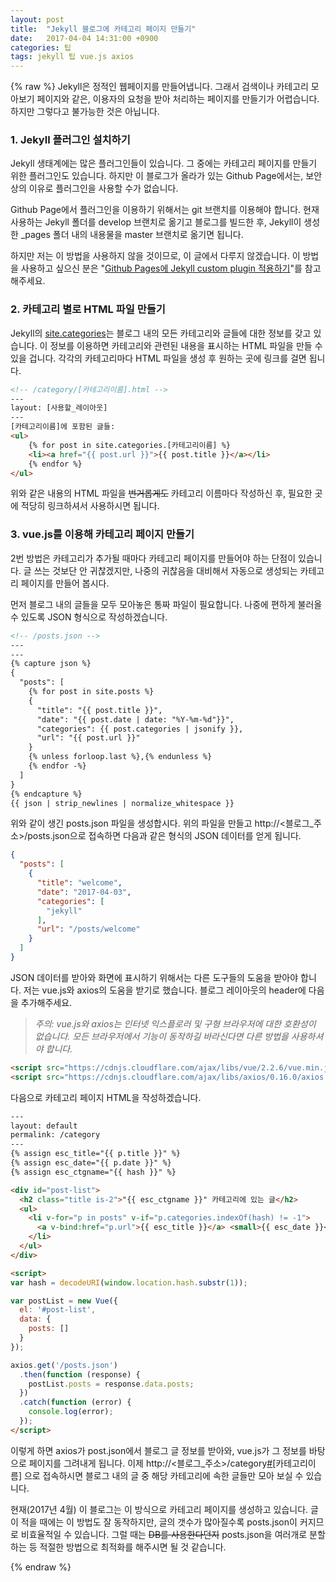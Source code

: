 ```yaml
---
layout: post
title:  "Jekyll 블로그에 카테고리 페이지 만들기"
date:   2017-04-04 14:31:00 +0900
categories: 팁
tags: jekyll 팁 vue.js axios
---
```

{% raw %}
Jekyll은 정적인 웹페이지를 만들어냅니다. 그래서 검색이나 카테고리 모아보기 페이지와 같은, 이용자의 요청을 받아 처리하는 페이지를 만들기가 어렵습니다. 하지만 그렇다고 불가능한 것은 아닙니다.

### 1. Jekyll 플러그인 설치하기

Jekyll 생태계에는 많은 플러그인들이 있습니다. 그 중에는 카테고리 페이지를 만들기 위한 플러그인도 있습니다. 하지만 이 블로그가 올라가 있는 Github Page에서는, 보안상의 이유로 플러그인을 사용할 수가 없습니다.

Github Page에서 플러그인을 이용하기 위해서는 git 브랜치를 이용해야 합니다.  현재 사용하는 Jekyll 폴더를 develop 브랜치로 옮기고 블로그를 빌드한 후, Jekyll이 생성한 \_pages 폴더 내의 내용물을 master 브랜치로 옮기면 됩니다.

하지만 저는 이 방법을 사용하지 않을 것이므로, 이 글에서 다루지 않겠습니다. 이 방법을 사용하고 싶으신 분은 "[Github Pages에 Jekyll custom plugin 적용하기](http://gumpcha.github.io/blog/github-pages-with-jekyll-custom-plugin/)"를 참고해주세요.

### 2. 카테고리 별로 HTML 파일 만들기

Jekyll의 [site.categories](http://jekyllrb-ko.github.io/docs/variables/)는 블로그 내의 모든 카테고리와 글들에 대한 정보를 갖고 있습니다. 이 정보를 이용하면  카테고리와 관련된 내용을 표시하는 HTML 파일을 만들 수 있을 겁니다. 각각의 카테고리마다 HTML 파일을 생성 후 원하는 곳에 링크를 걸면 됩니다.

``` html
<!-- /category/[카테고리이름].html -->
---
layout: [사용할_레이아웃]
---
[카테고리이름]에 포함된 글들:
<ul>
	{% for post in site.categories.[카테고리이름] %}
	<li><a href="{{ post.url }}">{{ post.title }}</a></li>
	{% endfor %}
</ul>
```

위와 같은 내용의 HTML 파일을 ~~번거롭게도~~ 카테고리 이름마다 작성하신 후, 필요한 곳에 적당히 링크하셔서 사용하시면 됩니다.

### 3. vue.js를 이용해 카테고리 페이지 만들기

2번 방법은 카테고리가 추가될 때마다 카테고리 페이지를 만들어야 하는 단점이 있습니다. 글 쓰는 것보단 안 귀찮겠지만, 나중의 귀찮음을 대비해서 자동으로 생성되는 카테고리 페이지를 만들어 봅시다.

먼저 블로그 내의 글들을 모두 모아놓은 통짜 파일이 필요합니다. 나중에 편하게 불러올 수 있도록 JSON 형식으로 작성하겠습니다.

``` html
<!-- /posts.json -->
---
---
{% capture json %}
{
  "posts": [
    {% for post in site.posts %}
    {
      "title": "{{ post.title }}",
      "date": "{{ post.date | date: "%Y-%m-%d"}}",
      "categories": {{ post.categories | jsonify }},
      "url": "{{ post.url }}"
    }
    {% unless forloop.last %},{% endunless %}
    {% endfor -%}
  ]
}
{% endcapture %}
{{ json | strip_newlines | normalize_whitespace }}
```

위와 같이 생긴 posts.json 파일을 생성합시다. 위의 파일을 만들고 http://<블로그\_주소>/posts.json으로 접속하면 다음과 같은 형식의 JSON 데이터를 얻게 됩니다.

``` json
{
  "posts": [
    {
      "title": "welcome",
      "date": "2017-04-03",
      "categories": [
        "jekyll"
      ],
      "url": "/posts/welcome"
    }
  ]
}
```

JSON 데이터를 받아와 화면에 표시하기 위해서는 다른 도구들의 도움을 받아야 합니다. 저는 vue.js와 axios의 도움을 받기로 했습니다. 블로그 레이아웃의 header에 다음을 추가해주세요.

> *주의: vue.js와 axios는 인터넷 익스플로러 및 구형 브라우저에 대한 호환성이 없습니다. 모든 브라우저에서 기능이 동작하길 바라신다면 다른 방법을 사용하셔야 합니다.*

``` html
<script src="https://cdnjs.cloudflare.com/ajax/libs/vue/2.2.6/vue.min.js"></script>
<script src="https://cdnjs.cloudflare.com/ajax/libs/axios/0.16.0/axios.min.js"></script>
```

다음으로 카테고리 페이지 HTML을 작성하겠습니다.

``` html
---
layout: default
permalink: /category
---
{% assign esc_title="{{ p.title }}" %}
{% assign esc_date="{{ p.date }}" %}
{% assign esc_ctgname="{{ hash }}" %}

<div id="post-list">
  <h2 class="title is-2">"{{ esc_ctgname }}" 카테고리에 있는 글</h2>
  <ul>
    <li v-for="p in posts" v-if="p.categories.indexOf(hash) != -1">
      <a v-bind:href="p.url">{{ esc_title }}</a> <small>{{ esc_date }}</small>
    </li>
  </ul>
</div>

<script>
var hash = decodeURI(window.location.hash.substr(1));

var postList = new Vue({
  el: '#post-list',
  data: {
    posts: []
  }
});

axios.get('/posts.json')
  .then(function (response) {
    postList.posts = response.data.posts;
  })
  .catch(function (error) {
    console.log(error);
  });
</script>
```

이렇게 하면 axios가 post.json에서 블로그 글 정보를 받아와, vue.js가 그 정보를 바탕으로 페이지를 그려내게 됩니다. 이제 http://<블로그\_주소>/category[#](http://devbox.tistory.com/entry/%E3%84%B4%E3%85%87)[카테고리이름] 으로 접속하시면 블로그 내의 글 중 해당 카테고리에 속한 글들만 모아 보실 수 있습니다.

현재(2017년 4월) 이 블로그는 이 방식으로 카테고리 페이지를 생성하고 있습니다. 글이 적을 때에는 이 방법도 잘 동작하지만, 글의 갯수가 많아질수록 posts.json이 커지므로 비효율적일 수 있습니다. 그럴 때는 ~~DB를 사용한다던지~~ posts.json을 여러개로 분할하는 등 적절한 방법으로 최적화를 해주시면 될 것 같습니다.

{% endraw %}
